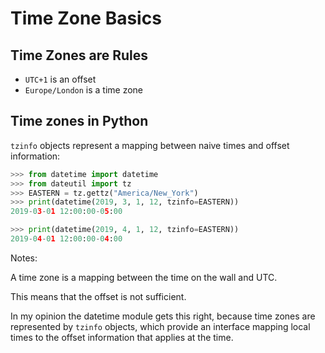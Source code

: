 # Time Zone Basics

## Time Zones are Rules

- `UTC+1` is an offset
- `Europe/London` is a time zone

<div class="fragment">

## Time zones in Python
`tzinfo` objects represent a mapping between naive times and offset information:


```python
>>> from datetime import datetime
>>> from dateutil import tz
>>> EASTERN = tz.gettz("America/New_York")
>>> print(datetime(2019, 3, 1, 12, tzinfo=EASTERN))
2019-03-01 12:00:00-05:00

>>> print(datetime(2019, 4, 1, 12, tzinfo=EASTERN))
2019-04-01 12:00:00-04:00
```

</div>

Notes:

A time zone is a mapping between the time on the wall and UTC.

This means that the offset is not sufficient.

In my opinion the datetime module gets this right, because time zones are
represented by `tzinfo` objects, which provide an interface mapping local
times to the offset information that applies at the time.


